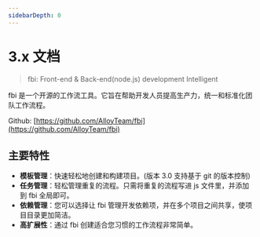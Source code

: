 ```yaml
---
sidebarDepth: 0
---
```


# 3.x 文档

> fbi: Front-end & Back-end(node.js) development Intelligent

fbi 是一个开源的工作流工具。它旨在帮助开发人员提高生产力，统一和标准化团队工作流程。

Github: [https://github.com/AlloyTeam/fbi](https://github.com/AlloyTeam/fbi)

## 主要特性

- **模板管理**：快速轻松地创建和构建项目。(版本 3.0 支持基于 git 的版本控制)
- **任务管理**：轻松管理重复的流程。只需将重复的流程写进 js 文件里，并添加到 fbi 全局即可。
- **依赖管理**：您可以选择让 fbi 管理开发依赖项，并在多个项目之间共享，使项目目录更加简洁。
- **高扩展性**：通过 fbi 创建适合您习惯的工作流程非常简单。
